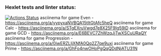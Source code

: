 ### Hexlet tests and linter status:
[![Actions Status](https://github.com/Dengorl789/java-project-61/workflows/hexlet-check/badge.svg)](https://github.com/Dengorl789/java-project-61/actions)
asciinema for game Even - https://asciinema.org/a/yypyxaNVBQA15tItGtAfc5heQ
asciinema for game Calc - https://asciinema.org/a/STgEXruVwgd7e8X25F9Ig59iD
asciinema for game GCD - https://asciinema.org/a/E6BEVC7ZhWzqJjTwXSCuURaQY
asciinema for game Progression - https://asciinema.org/a/0iwERZLIjXNfA0Qq2Z7qe9uxi
asciinema for game Prime - https://asciinema.org/a/GhFo4nwOHoPgQqQDdNjATU31N